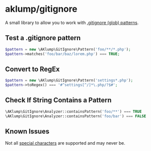 # aklump/gitignore

A small library to allow you to work with [.gitignore (glob) patterns](https://git-scm.com/docs/gitignore#_pattern_format).

## Test a .gitignore pattern

```php
$pattern = new \AKlump\GitIgnore\Pattern('foo/**/*.php');
$pattern->matches('foo/bar/baz/lorem.php') === TRUE;
```

## Convert to RegEx

```php
$pattern = new \AKlump\GitIgnore\Pattern('settings*.php');
$pattern->toRegex() === '#^settings[^/]*\.php/?$#';
```

## Check If String Contains a Pattern

```php
\AKlump\GitIgnore\Analyzer::containsPattern('foo/**') === TRUE
\AKlump\GitIgnore\Analyzer::containsPattern('foo/bar') === FALSE
```

## Known Issues

Not all [special characters](https://pavolkutaj.medium.com/ignore-files-in-gitignore-using-globbing-patterns-4558699bdbf9) are supported and may never be.
